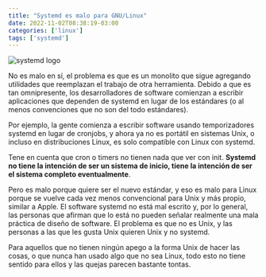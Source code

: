 ```yaml
---
title: "Systemd es malo para GNU/Linux"
date: 2022-11-02T08:38:19-03:00
categories: ['linux']
tags: ['systemd']
---
```

![systemd logo](/img/systemd.png)  

No es malo en sí, el problema es que es un monolito que sigue agregando utilidades que reemplazan el trabajo de otra herramienta. Debido a que es tan omnipresente, los desarrolladores de software comienzan a escribir aplicaciones que dependen de systemd en lugar de los estándares (o al menos convenciones que no son del todo estándares).

Por ejemplo, la gente comienza a escribir software usando temporizadores systemd en lugar de cronjobs, y ahora ya no es portátil en sistemas Unix, o incluso en distribuciones Linux, es solo compatible con Linux con systemd.

Tene en cuenta que cron o timers no tienen nada que ver con init. **Systemd no tiene la intención de ser un sistema de inicio, tiene la intención de ser el sistema completo eventualmente**.

Pero es malo porque quiere ser el nuevo estándar, y eso es malo para Linux porque se vuelve cada vez menos convencional para Unix y más propio, similar a Apple. El software systemd no está mal escrito y, por lo general, las personas que afirman que lo está no pueden señalar realmente una mala práctica de diseño de software.  El problema es que no es Unix, y las personas a las que les gusta Unix quieren Unix y no systemd.

Para aquellos que no tienen ningún apego a la forma Unix de hacer las cosas, o que nunca han usado algo que no sea Linux, todo esto no tiene sentido para ellos y las quejas parecen bastante tontas.
